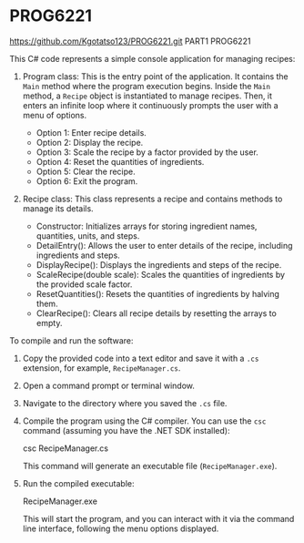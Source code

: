 # PROG6221

https://github.com/Kgotatso123/PROG6221.git
PART1 PROG6221

This C# code represents a simple console application for managing recipes:

1. Program class: This is the entry point of the application. It contains the `Main` method where the program execution begins. Inside the `Main` method, a `Recipe` object is instantiated to manage recipes. Then, it enters an infinite loop where it continuously prompts the user with a menu of options.

    - Option 1: Enter recipe details.
    - Option 2: Display the recipe.
    - Option 3: Scale the recipe by a factor provided by the user.
    - Option 4: Reset the quantities of ingredients.
    - Option 5: Clear the recipe.
    - Option 6: Exit the program.

2. Recipe class: This class represents a recipe and contains methods to manage its details.

    - Constructor: Initializes arrays for storing ingredient names, quantities, units, and steps.
    - DetailEntry(): Allows the user to enter details of the recipe, including ingredients and steps.
    - DisplayRecipe(): Displays the ingredients and steps of the recipe.
    - ScaleRecipe(double scale): Scales the quantities of ingredients by the provided scale factor.
    - ResetQuantities(): Resets the quantities of ingredients by halving them.
    - ClearRecipe(): Clears all recipe details by resetting the arrays to empty.

To compile and run the software:

1. Copy the provided code into a text editor and save it with a `.cs` extension, for example, `RecipeManager.cs`.
2. Open a command prompt or terminal window.
3. Navigate to the directory where you saved the `.cs` file.
4. Compile the program using the C# compiler. You can use the `csc` command (assuming you have the .NET SDK installed):

    csc RecipeManager.cs

   This command will generate an executable file (`RecipeManager.exe`).

5. Run the compiled executable:

    RecipeManager.exe

   This will start the program, and you can interact with it via the command line interface, following the menu options displayed.
